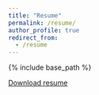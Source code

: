 ```yaml
---
title: "Resume"
permalink: /resume/
author_profile: true
redirect_from:
  - /resume
---
```


{% include base_path %}

[Download resume]({{site.url}}/files/iws_resume.pdf)
